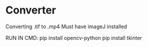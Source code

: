 # Converter
Converting .tif to .mp4
Must have imageJ installed

RUN IN CMD:
pip install opencv-python
pip install tkinter
